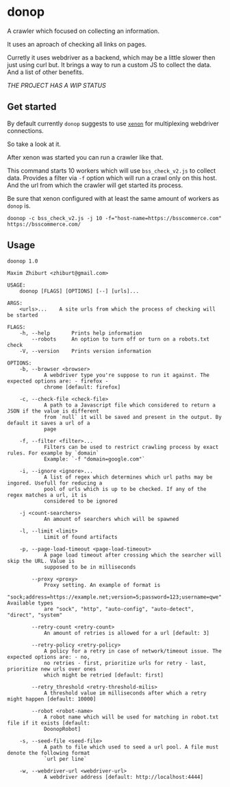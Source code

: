 # donop

A crawler which focused on collecting an information.

It uses an aproach of checking all links on pages.

Curretly it uses webdriver as a backend, which may be a little slower then
just using curl but.
It brings a way to run a custom JS to collect the data.
And a list of other benefits.

*THE PROJECT HAS A WIP STATUS*

## Get started

By default currently `donop` suggests to use [`xenon`](https://github.com/stevepryde/xenon) for multiplexing webdriver connections.

So take a look at it.

After xenon was started you can run a crawler like that.

This command starts 10 workers which will use `bss_check_v2.js` to collect data. Provides a filter via `-f` option which will run a crawl only on this host. And the url from which the crawler will get started its process.

Be sure that xenon configured with at least the same amount of workers as `donop` is.

```
doonop -c bss_check_v2.js -j 10 -f="host-name=https://bsscommerce.com" https://bsscommerce.com/
```

## Usage

```
doonop 1.0

Maxim Zhiburt <zhiburt@gmail.com>

USAGE:
    doonop [FLAGS] [OPTIONS] [--] [urls]...

ARGS:
    <urls>...    A site urls from which the process of checking will be started

FLAGS:
    -h, --help       Prints help information
        --robots     An option to turn off or turn on a robots.txt check
    -V, --version    Prints version information

OPTIONS:
    -b, --browser <browser>
            A webdriver type you're suppose to run it against. The expected options are: - firefox -
            chrome [default: firefox]

    -c, --check-file <check-file>
            A path to a Javascript file which considered to return a JSON if the value is different
            from `null` it will be saved and present in the output. By default it saves a url of a
            page

    -f, --filter <filter>...
            Filters can be used to restrict crawling process by exact rules. For example by `domain`
            Example: `-f "domain=google.com"`

    -i, --ignore <ignore>...
            A list of regex which determines which url paths may be ingored. Usefull for reducing a
            pool of urls which is up to be checked. If any of the regex matches a url, it is
            considered to be ignored

    -j <count-searchers>
            An amount of searchers which will be spawned

    -l, --limit <limit>
            Limit of found artifacts

    -p, --page-load-timeout <page-load-timeout>
            A page load timeout after crossing which the searcher will skip the URL. Value is
            supposed to be in milliseconds

        --proxy <proxy>
            Proxy setting. An example of format is
            "sock;address=https://example.net;version=5;password=123;username=qwe". Available types
            are "sock", "http", "auto-config", "auto-detect", "direct", "system"

        --retry-count <retry-count>
            An amount of retries is allowed for a url [default: 3]

        --retry-policy <retry-policy>
            A policy for a retry in case of network/timeout issue. The expected options are: - no,
            no retries - first, prioritize urls for retry - last, prioritize new urls over ones
            which might be retried [default: first]

        --retry_threshold <retry-threshold-milis>
            A threshold value im milliseconds after which a retry might happen [default: 10000]

        --robot <robot-name>
            A robot name which will be used for matching in robot.txt file if it exists [default:
            DoonopRobot]

    -s, --seed-file <seed-file>
            A path to file which used to seed a url pool. A file must denote the following format
            `url per line`

    -w, --webdriver-url <webdriver-url>
            A webdriver address [default: http://localhost:4444]
```